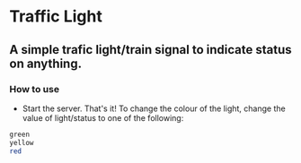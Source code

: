 # Traffic Light
## A simple trafic light/train signal to indicate status on anything.
### How to use
* Start the server.
That's it! To change the colour of the light, change the value of light/status to one of the following:
```bash
green
yellow
red
```